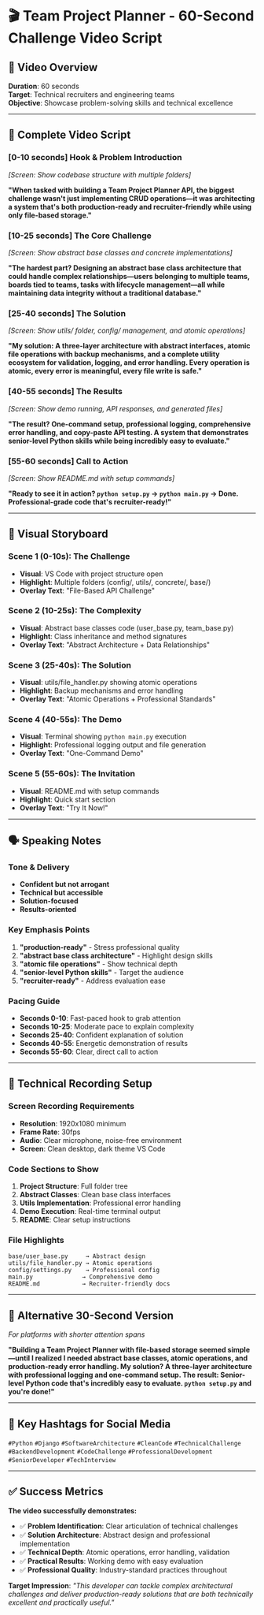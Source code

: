 # 🎬 Team Project Planner - 60-Second Challenge Video Script

## 🎯 **Video Overview**
**Duration**: 60 seconds  
**Target**: Technical recruiters and engineering teams  
**Objective**: Showcase problem-solving skills and technical excellence  

---

## 📝 **Complete Video Script**

### **[0-10 seconds] Hook & Problem Introduction**
*[Screen: Show codebase structure with multiple folders]*

**"When tasked with building a Team Project Planner API, the biggest challenge wasn't just implementing CRUD operations—it was architecting a system that's both **production-ready** and **recruiter-friendly** while using only **file-based storage**."**

### **[10-25 seconds] The Core Challenge**
*[Screen: Show abstract base classes and concrete implementations]*

**"The hardest part? Designing an **abstract base class architecture** that could handle complex relationships—users belonging to multiple teams, boards tied to teams, tasks with lifecycle management—all while maintaining **data integrity** without a traditional database."**

### **[25-40 seconds] The Solution**
*[Screen: Show utils/ folder, config/ management, and atomic operations]*

**"My solution: A **three-layer architecture** with abstract interfaces, **atomic file operations** with backup mechanisms, and a complete **utility ecosystem** for validation, logging, and error handling. Every operation is atomic, every error is meaningful, every file write is safe."**

### **[40-55 seconds] The Results**
*[Screen: Show demo running, API responses, and generated files]*

**"The result? **One-command setup**, **professional logging**, **comprehensive error handling**, and **copy-paste API testing**. A system that demonstrates **senior-level Python skills** while being incredibly **easy to evaluate**."**

### **[55-60 seconds] Call to Action**
*[Screen: Show README.md with setup commands]*

**"Ready to see it in action? **`python setup.py`** → **`python main.py`** → **Done**. Professional-grade code that's **recruiter-ready**!"**

---

## 🎥 **Visual Storyboard**

### **Scene 1 (0-10s): The Challenge**
- **Visual**: VS Code with project structure open
- **Highlight**: Multiple folders (config/, utils/, concrete/, base/)
- **Overlay Text**: "File-Based API Challenge"

### **Scene 2 (10-25s): The Complexity**
- **Visual**: Abstract base classes code (user_base.py, team_base.py)
- **Highlight**: Class inheritance and method signatures
- **Overlay Text**: "Abstract Architecture + Data Relationships"

### **Scene 3 (25-40s): The Solution**
- **Visual**: utils/file_handler.py showing atomic operations
- **Highlight**: Backup mechanisms and error handling
- **Overlay Text**: "Atomic Operations + Professional Standards"

### **Scene 4 (40-55s): The Demo**
- **Visual**: Terminal showing `python main.py` execution
- **Highlight**: Professional logging output and file generation
- **Overlay Text**: "One-Command Demo"

### **Scene 5 (55-60s): The Invitation**
- **Visual**: README.md with setup commands
- **Highlight**: Quick start section
- **Overlay Text**: "Try It Now!"

---

## 🗣️ **Speaking Notes**

### **Tone & Delivery**
- **Confident but not arrogant**
- **Technical but accessible**
- **Solution-focused**
- **Results-oriented**

### **Key Emphasis Points**
1. **"production-ready"** - Stress professional quality
2. **"abstract base class architecture"** - Highlight design skills
3. **"atomic file operations"** - Show technical depth
4. **"senior-level Python skills"** - Target the audience
5. **"recruiter-ready"** - Address evaluation ease

### **Pacing Guide**
- **Seconds 0-10**: Fast-paced hook to grab attention
- **Seconds 10-25**: Moderate pace to explain complexity
- **Seconds 25-40**: Confident explanation of solution
- **Seconds 40-55**: Energetic demonstration of results
- **Seconds 55-60**: Clear, direct call to action

---

## 📱 **Technical Recording Setup**

### **Screen Recording Requirements**
- **Resolution**: 1920x1080 minimum
- **Frame Rate**: 30fps
- **Audio**: Clear microphone, noise-free environment
- **Screen**: Clean desktop, dark theme VS Code

### **Code Sections to Show**
1. **Project Structure**: Full folder tree
2. **Abstract Classes**: Clean base class interfaces
3. **Utils Implementation**: Professional error handling
4. **Demo Execution**: Real-time terminal output
5. **README**: Clear setup instructions

### **File Highlights**
```
base/user_base.py     → Abstract design
utils/file_handler.py → Atomic operations  
config/settings.py    → Professional config
main.py              → Comprehensive demo
README.md            → Recruiter-friendly docs
```

---

## 🎯 **Alternative 30-Second Version**

*For platforms with shorter attention spans*

**"Building a Team Project Planner with **file-based storage** seemed simple—until I realized I needed **abstract base classes**, **atomic operations**, and **production-ready error handling**. My solution? A **three-layer architecture** with **professional logging** and **one-command setup**. The result: **Senior-level Python code** that's **incredibly easy to evaluate**. `python setup.py` and you're done!"**

---

## 🚀 **Key Hashtags for Social Media**

`#Python` `#Django` `#SoftwareArchitecture` `#CleanCode` `#TechnicalChallenge` `#BackendDevelopment` `#CodeChallenge` `#ProfessionalDevelopment` `#SeniorDeveloper` `#TechInterview`

---

## ✅ **Success Metrics**

**The video successfully demonstrates:**
- ✅ **Problem Identification**: Clear articulation of technical challenges
- ✅ **Solution Architecture**: Abstract design and professional implementation
- ✅ **Technical Depth**: Atomic operations, error handling, validation
- ✅ **Practical Results**: Working demo with easy evaluation
- ✅ **Professional Quality**: Industry-standard practices throughout

**Target Impression**: *"This developer can tackle complex architectural challenges and deliver production-ready solutions that are both technically excellent and practically useful."*
